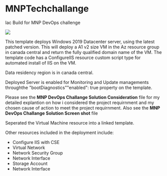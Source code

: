# MNPTechchallange
Iac Build for MNP DevOps challenge

<a href="https://portal.azure.com/#create/Microsoft.Template/uri/https%3A%2F%2Fraw.githubusercontent.com%2Fcloudguydev%2FMNPTechchallange%2Fmain%2FMNP_VMWebserver_template.json" rel="nofollow">
  <img src="https://aka.ms/deploytoazurebutton"/>
</a>

This template  deploys  Windows 2019 Datacenter server, using the latest patched version. This will deploy a A1 v2 size VM in the Az resource group in canada central and return the fully qualified domain name of the VM. The template code has a ConfigureIIS resource custom script type for automated install of IIS  on the VM.

Data residency region is in canada central.

Deployed Server is enabled for Monitoring  and Update managements throughthe "bootDiagnostics""enabled": true property on the template. 

Please see the <b> MNP DevOps Challange Solution Consideration</b> file for my detailed explantion on how i considered the project requirnment and my chosen cause of action to meet the project requirnment. Also see the <b> MNP DevOps Challange Solution Screen shot</b> file

Seperated the Virtual Machine resource into a linked template.

Other resources included in the deployment include:

- Configure IIS with CSE
- Virtual Network
- Network Security Group
- Network Interface
- Storage Account
- Network Interface
